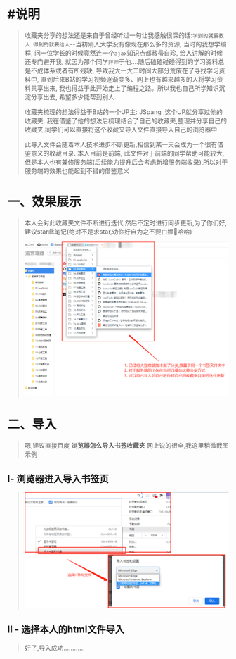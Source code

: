 # #说明

>收藏夹分享的想法还是来自于曾经听过一句让我感触很深的话:`学到的就要教人 得到的就要给人`--当初刚入大学没有像现在那么多的资源, 当时的我想学编程, 问一位学长的时候竟然连一个`ajax`知识点都敝帚自珍, 给人讲解的时候还专门避开我, 就因为那个同学`拜师`于他....随后磕磕碰碰得到的学习资料总是不成体系或者有所残缺, 导致我大一大二时间大部分荒废在了寻找学习资料中, 直到后来B站的学习视频逐渐变多、网上也有越来越多的人将学习资料共享出来, 我也得益于此开始走上了编程之路。所以我也自己所学知识沉淀分享出去, 希望多少能帮到别人.
>
>收藏夹梳理的想法得益于B站的一个UP主: JSpang ,这个UP就分享过他的收藏夹. 我在借鉴了他的想法后梳理结合了自己的收藏夹,整理并分享自己的收藏夹,同学们可以直接将这个收藏夹导入文件直接导入自己的浏览器中
>
>此导入文件会随着本人技术进步不断更新,相信到某一天会成为一个很有借鉴意义的收藏目录. 本人目前是前端, 此文件对于前端的同学帮助可能较大, 但是本人也有兼修服务端(后续能力提升后会考虑新增服务端收录),所以对于服务端的效果也能起到不错的借鉴意义

# 一、效果展示

> 本人会对此收藏夹文件不断进行迭代,然后不定时进行同步更新,为了你们好,建议star此笔记(绝对不是求star,劝你好自为之不要白嫖:dog:哈哈)
>
> ![image-20210912133136471](README%E4%B8%AD%E7%9A%84%E5%9B%BE%E7%89%87/image-20210912133136471.png) 

# 二、导入

> 嗯,建议直接百度 **浏览器怎么导入书签收藏夹** 网上说的很全,我这里稍微截图示例

## Ⅰ- 浏览器进入导入书签页

>
>
>![image-20210912134051611](README%E4%B8%AD%E7%9A%84%E5%9B%BE%E7%89%87/image-20210912134051611.png) 

## Ⅱ - 选择本人的html文件导入

>好了,导入成功............